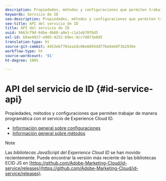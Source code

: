 ```yaml
---
description: Propiedades, métodos y configuraciones que permiten trabajar de manera programática con el servicio de Experience Cloud ID.
keywords: Servicio de ID
seo-description: Propiedades, métodos y configuraciones que permiten trabajar de manera programática con el servicio de Experience Cloud ID.
seo-title: API del servicio de ID
title: API del servicio de ID
uuid: 9663cf9d-64be-4b68-a0e1-c1a1eb70fbd5
exl-id: 60ae4927-e905-4252-b9ec-9cc74073e8d5
translation-type: ht
source-git-commit: 4453ebf701ea2dc06e6093dd77be6eb0f3b2936e
workflow-type: ht
source-wordcount: '91'
ht-degree: 100%

---
```


# API del servicio de ID {#id-service-api}

Propiedades, métodos y configuraciones que permiten trabajar de manera programática con el servicio de Experience Cloud ID.

* [Información general sobre configuraciones](function-vars/function-vars.md)
* [Información general sobre métodos](get-set/get-set.md)

>[!NOTE]
>
>Las *bibliotecas JavaScript del Experience Cloud ID* se han movido recientemente. Puede encontrar la versión más reciente de las bibliotecas ECID JS en [https://github.com/Adobe-Marketing-Cloud/id-service/releases](https://github.com/Adobe-Marketing-Cloud/id-service/releases).
